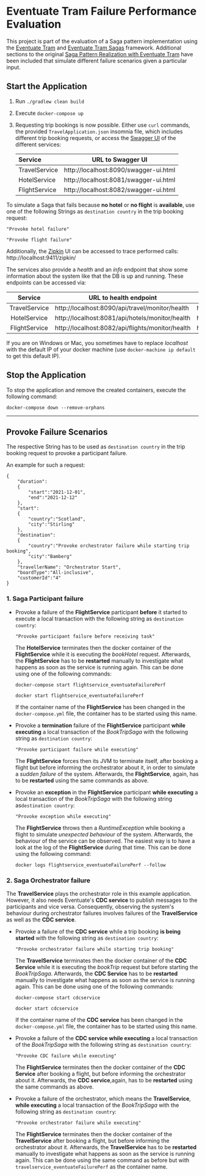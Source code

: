 # Eventuate Tram Failure Performance Evaluation
This project is part of the evaluation of a Saga pattern implementation using the [Eventuate Tram](https://github.com/eventuate-tram/eventuate-tram-core)
and [Eventuate Tram Sagas](https://github.com/eventuate-tram/eventuate-tram-sagas) framework.
Additional sections to the original [Saga Pattern Realization with Eventuate Tram](https://github.com/KarolinDuerr/BA-SagaPattern/tree/master/EventuateTram) 
have been included that simulate different failure scenarios given a particular input.

## Start the Application

1. Run `./gradlew clean build`


2. Execute `docker-compose up `


3. Requesting trip bookings is now possible. Either use `curl` commands,
   the provided `TravelApplication.json` insomnia file, which includes different trip booking requests,
   or access the [Swagger UI](https://swagger.io/tools/swagger-ui/) of the different services:

   | __Service__ | __URL to Swagger UI__ |
      |:-------|:-------------------:| 
   |TravelService| http://localhost:8090/swagger-ui.html
   |HotelService| http://localhost:8081/swagger-ui.html
   |FlightService| http://localhost:8082/swagger-ui.html


To simulate a Saga that fails because __no hotel__ or __no flight__ is __available__, use one of the following Strings 
as `destination country` in the trip booking request:
```
"Provoke hotel failure"

"Provoke flight failure"
```
Additionally, the [Zipkin](https://zipkin.io/) UI can be accessed to trace performed calls:
http://localhost:9411/zipkin/

The services also provide a *health* and an *info* endpoint that show some information about the system like
that the DB is up and running. These endpoints can be accessed via:

| __Service__ | __URL to health endpoint__ |  __URL to info endpoint__ |
|:-------:|------------------|-------------------|
|TravelService| http://localhost:8090/api/travel/monitor/health | http://localhost:8090/api/travel/monitor/info
|HotelService| http://localhost:8081/api/hotels/monitor/health | http://localhost:8081/api/hotels/monitor/info
|FlightService| http://localhost:8082/api/flights/monitor/health | http://localhost:8082/api/flights/monitor/info


If you are on Windows or Mac, you sometimes have to replace _localhost_ with the default IP of your docker machine (use `docker-machine ip default` to get this default IP).

## Stop the Application

To stop the application and remove the created containers, execute the following command:
```
docker-compose down --remove-orphans
```

-------------------------------------------------

## Provoke Failure Scenarios
The respective String has to be used as `destination country` in the trip booking request to provoke a participant failure.

An example for such a request:
```
{
    "duration":
    {
        "start":"2021-12-01",
        "end":"2021-12-12"
    },
    "start":
    {
        "country":"Scotland",
        "city":"Stirling"
    },
    "destination":
    {
        "country":"Provoke orchestrator failure while starting trip booking",
        "city":"Bamberg"
    },
    "travellerName": "Orchestrator Start",
    "boardType":"All-inclusive",
    "customerId":"4"
}
```

### 1. Saga Participant failure
- Provoke a failure of the __FlightService__ participant __before__ it started to execute a local transaction with the following string as `destination country`:
    ```  
    "Provoke participant failure before receiving task"
    ```
    The __HotelService__ terminates then the docker container of the __FlightService__ while it is executing the *bookHotel* request.
    Afterwards, the __FlightService__ has to be __restarted__ manually to investigate what happens as soon as the service is running again.
    This can be done using one of the following commands:
    ```
    docker-compose start flightservice_eventuateFailurePerf
    
    docker start flightservice_eventuateFailurePerf
    ```
    
    If the container name of the __FlightService__ has been changed in the `docker-compose.yml` file, the 
    container has to be started using this name.
  

- Provoke a __termination__ failure of the __FlightService__ participant __while executing__ a local transaction of the *BookTripSaga* with the following string as `destination country`:
    ```  
    "Provoke participant failure while executing"
    ```  
    The __FlightService__ forces then its JVM to terminate itself, after booking a flight but before informing the orchestrator about it, in order to simulate a *sudden failure* of the system.
    Afterwards, the __FlightService__, again, has to be __restarted__ using the same commands as above.

- Provoke an __exception__ in the __FlightService__ participant __while executing__ a local transaction of the *BookTripSaga* with the following string as`destination country`:
    ```  
    "Provoke exception while executing"
    ```  
  The __FlightService__ throws then a *RuntimeException* while booking a flight to simulate *unexpected behaviour* of the system.
  Afterwards, the behaviour of the service can be observed. The easiest way is to have a look at the log of the __FlightService__ during that time.
  This can be done using the following command:
  ```  
  docker logs flightservice_eventuateFailurePerf --follow
   ```  

### 2. Saga Orchestrator failure 
The __TravelService__ plays the orchestrator role in this example application. However, it also needs Eventuate's __CDC service__ to
publish messages to the participants and vice versa. Consequently, observing the system's behaviour during orchestrator failures
involves failures of the __TravelService__ as well as the __CDC service__.
- Provoke a failure of the __CDC service__ while a trip booking __is being started__ with the following string as `destination country`:
    ```  
    "Provoke orchestrator failure while starting trip booking"
    ```
  The __TravelService__ terminates then the docker container of the __CDC Service__ while it is executing the *bookTrip* request but before starting the *BookTripSaga*.
  Afterwards, the __CDC Service__ has to be __restarted__ manually to investigate what happens as soon as the service is running again.
  This can be done using one of the following commands:
    ```
    docker-compose start cdcservice
    
    docker start cdcservice
    ```

  If the container name of the __CDC service__ has been changed in the `docker-compose.yml` file, the
  container has to be started using this name.


- Provoke a failure of the __CDC service while executing__ a local transaction of the *BookTripSaga* with the following string as `destination country`:
    ```  
    "Provoke CDC failure while executing"
    ```  
  The __FlightService__ terminates then the docker container of the __CDC Service__ after booking a flight, but before informing the orchestrator about it.
  Afterwards, the __CDC service__,again, has to be __restarted__ using the same commands as above.

  
- Provoke a failure of the orchestrator, which means the __TravelService__, __while executing__ a local transaction of the *BookTripSaga* with the following string as `destination country`:
    ```  
    "Provoke orchestrator failure while executing"
    ```  
  The __FlightService__ terminates then the docker container of the __TravelService__ after booking a flight, but before informing the orchestrator about it.
  Afterwards, the __TravelService__ has to be __restarted__ manually to investigate what happens as soon as the service is running again.
  This can be done using the same command as before but with `travelservice_eventuateFailurePerf` as the container name.
  


